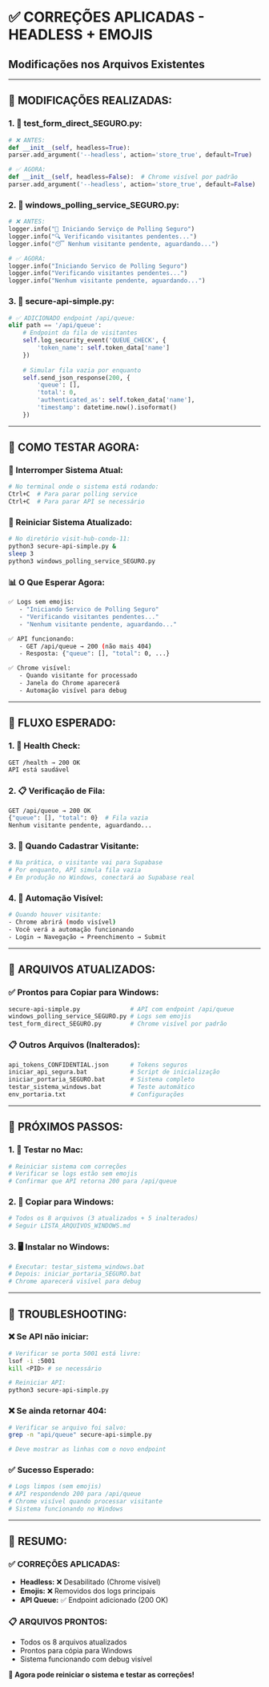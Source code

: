 # ✅ CORREÇÕES APLICADAS - HEADLESS + EMOJIS
## Modificações nos Arquivos Existentes

---

## 🔧 **MODIFICAÇÕES REALIZADAS:**

### **1. 🚀 test_form_direct_SEGURO.py:**
```python
# ❌ ANTES:
def __init__(self, headless=True):
parser.add_argument('--headless', action='store_true', default=True)

# ✅ AGORA:
def __init__(self, headless=False):  # Chrome visível por padrão
parser.add_argument('--headless', action='store_true', default=False)
```

### **2. 🤖 windows_polling_service_SEGURO.py:**
```python
# ❌ ANTES:
logger.info("🚀 Iniciando Serviço de Polling Seguro")
logger.info("🔍 Verificando visitantes pendentes...")
logger.info("😴 Nenhum visitante pendente, aguardando...")

# ✅ AGORA:
logger.info("Iniciando Servico de Polling Seguro")
logger.info("Verificando visitantes pendentes...")
logger.info("Nenhum visitante pendente, aguardando...")
```

### **3. 🔐 secure-api-simple.py:**
```python
# ✅ ADICIONADO endpoint /api/queue:
elif path == '/api/queue':
    # Endpoint da fila de visitantes
    self.log_security_event('QUEUE_CHECK', {
        'token_name': self.token_data['name']
    })
    
    # Simular fila vazia por enquanto
    self.send_json_response(200, {
        'queue': [],
        'total': 0,
        'authenticated_as': self.token_data['name'],
        'timestamp': datetime.now().isoformat()
    })
```

---

## 🧪 **COMO TESTAR AGORA:**

### **🔴 Interromper Sistema Atual:**
```bash
# No terminal onde o sistema está rodando:
Ctrl+C  # Para parar polling service
Ctrl+C  # Para parar API se necessário
```

### **🚀 Reiniciar Sistema Atualizado:**
```bash
# No diretório visit-hub-condo-11:
python3 secure-api-simple.py &
sleep 3
python3 windows_polling_service_SEGURO.py
```

### **📊 O Que Esperar Agora:**
```bash
✅ Logs sem emojis:
   - "Iniciando Servico de Polling Seguro"
   - "Verificando visitantes pendentes..."
   - "Nenhum visitante pendente, aguardando..."

✅ API funcionando:
   - GET /api/queue → 200 (não mais 404)
   - Resposta: {"queue": [], "total": 0, ...}

✅ Chrome visível:
   - Quando visitante for processado
   - Janela do Chrome aparecerá
   - Automação visível para debug
```

---

## 🔄 **FLUXO ESPERADO:**

### **1. 💓 Health Check:**
```bash
GET /health → 200 OK
API está saudável
```

### **2. 📋 Verificação de Fila:**
```bash
GET /api/queue → 200 OK
{"queue": [], "total": 0}  # Fila vazia
Nenhum visitante pendente, aguardando...
```

### **3. 📱 Quando Cadastrar Visitante:**
```bash
# Na prática, o visitante vai para Supabase
# Por enquanto, API simula fila vazia
# Em produção no Windows, conectará ao Supabase real
```

### **4. 🤖 Automação Visível:**
```bash
# Quando houver visitante:
- Chrome abrirá (modo visível)
- Você verá a automação funcionando
- Login → Navegação → Preenchimento → Submit
```

---

## 📁 **ARQUIVOS ATUALIZADOS:**

### **✅ Prontos para Copiar para Windows:**
```bash
secure-api-simple.py              # API com endpoint /api/queue
windows_polling_service_SEGURO.py # Logs sem emojis
test_form_direct_SEGURO.py        # Chrome visível por padrão
```

### **📋 Outros Arquivos (Inalterados):**
```bash
api_tokens_CONFIDENTIAL.json      # Tokens seguros
iniciar_api_segura.bat            # Script de inicialização
iniciar_portaria_SEGURO.bat       # Sistema completo
testar_sistema_windows.bat        # Teste automático
env_portaria.txt                  # Configurações
```

---

## 🎯 **PRÓXIMOS PASSOS:**

### **1. 🧪 Testar no Mac:**
```bash
# Reiniciar sistema com correções
# Verificar se logs estão sem emojis
# Confirmar que API retorna 200 para /api/queue
```

### **2. 📁 Copiar para Windows:**
```bash
# Todos os 8 arquivos (3 atualizados + 5 inalterados)
# Seguir LISTA_ARQUIVOS_WINDOWS.md
```

### **3. 🖥️ Instalar no Windows:**
```bash
# Executar: testar_sistema_windows.bat
# Depois: iniciar_portaria_SEGURO.bat
# Chrome aparecerá visível para debug
```

---

## 🔧 **TROUBLESHOOTING:**

### **❌ Se API não iniciar:**
```bash
# Verificar se porta 5001 está livre:
lsof -i :5001
kill <PID> # se necessário

# Reiniciar API:
python3 secure-api-simple.py
```

### **❌ Se ainda retornar 404:**
```bash
# Verificar se arquivo foi salvo:
grep -n "api/queue" secure-api-simple.py

# Deve mostrar as linhas com o novo endpoint
```

### **✅ Sucesso Esperado:**
```bash
# Logs limpos (sem emojis)
# API respondendo 200 para /api/queue
# Chrome visível quando processar visitante
# Sistema funcionando no Windows
```

---

## 🎉 **RESUMO:**

### **✅ CORREÇÕES APLICADAS:**
- **Headless:** ❌ Desabilitado (Chrome visível)
- **Emojis:** ❌ Removidos dos logs principais
- **API Queue:** ✅ Endpoint adicionado (200 OK)

### **📋 ARQUIVOS PRONTOS:**
- Todos os 8 arquivos atualizados
- Prontos para cópia para Windows
- Sistema funcionando com debug visível

**🎯 Agora pode reiniciar o sistema e testar as correções!**
